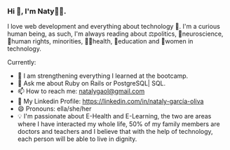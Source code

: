 ### Hi 👋, I'm Naty👩‍💻.

I love web development and everything about technology 🤖. I'm a curious human being, as such, I'm always reading about ⚖️politics, 🧠neuroscience, 💪human rights, minorities, 👩‍⚕️health, 📒education and 👩women in technology.

Currently:
- 🌱 I am strengthening everything I learned at the bootcamp.
- 💬 Ask me about Ruby on Rails or PostgreSQL| SQL.
- 📫 How to reach me: natalygaol@gmail.com
- 💼 My Linkedin Profile: https://linkedin.com/in/nataly-garcía-oliva
- 😄 Pronouns: ella/she/her
- 💡 I'm passionate about E-Health and E-Learning, the two are areas where I have interacted my whole life, 50% of my family members are doctors and teachers and I    believe that with the help of technology, each person will be able to live in dignity.
